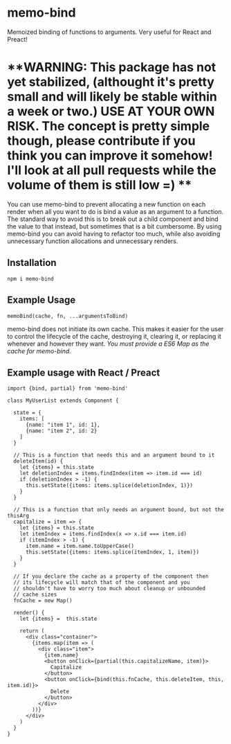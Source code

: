 # memo-bind
Memoized binding of functions to arguments. Very useful for React and Preact!

# **WARNING: This package has not yet stabilized, (althought it's pretty small and will likely be stable within a week or two.) USE AT YOUR OWN RISK. The concept is pretty simple though, please contribute if you think you can improve it somehow! I'll look at all pull requests while the volume of them is still low =) ** 

You can use memo-bind to prevent allocating a new function on each render when all you want to do is bind a value as an argument to a function. The standard way to avoid this is  to break out a child component and bind the value to that instead, but sometimes that is a bit cumbersome. By using memo-bind you can avoid having to refactor too much, while also avoiding unnecessary function allocations and unnecessary renders.

## Installation
`npm i memo-bind`

## Example Usage
`memoBind(cache, fn, ...argumentsToBind)`

memo-bind does not initiate its own cache. This makes it easier for the user to control the lifecycle of the cache, destroying it, clearing it, or replacing it whenever and however they want.
*You must provide a ES6 Map as the cache for memo-bind.*

## Example usage with React / Preact
```
import {bind, partial} from 'memo-bind'

class MyUserList extends Component {

  state = {
    items: [
      {name: "item 1", id: 1},
      {name: "item 2", id: 2}
    ]
  }

  // This is a function that needs this and an argument bound to it
  deleteItem(id) {
    let {items} = this.state
    let deletionIndex = items.findIndex(item => item.id === id)
    if (deletionIndex > -1) {
      this.setState({items: items.splice(deletionIndex, 1)})
    }
  }

  // This is a function that only needs an argument bound, but not the thisArg
  capitalize = item => {
    let {items} = this.state
    let itemIndex = items.findIndex(x => x.id === item.id)
    if (itemIndex > -1) {
      item.name = item.name.toUpperCase()
      this.setState({items: items.splice(itemIndex, 1, item)})
    }
  }

  // If you declare the cache as a property of the component then
  // its lifecycle will match that of the component and you 
  // shouldn't have to worry too much about cleanup or unbounded
  // cache sizes
  fnCache = new Map()

  render() {
    let {items} =  this.state

    return (
      <div class="container">
        {items.map(item => (
          <div class="item">
            {item.name}
            <button onClick={partial(this.capitalizeName, item)}>
              Capitalize
            </button>
            <button onClick={bind(this.fnCache, this.deleteItem, this, item.id)}>
              Delete
            </button>
          </div>
        ))}
      </div>
    )
  }
}
```
